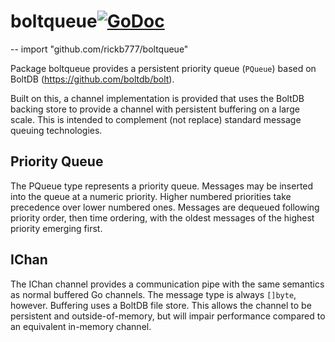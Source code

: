 # boltqueue[![GoDoc](https://godoc.org/github.com/rickb777/boltqueue?status.svg)](https://godoc.org/github.com/rickb777/boltqueue)
--
    import "github.com/rickb777/boltqueue"

Package boltqueue provides a persistent priority queue (`PQueue`) based on BoltDB
(https://github.com/boltdb/bolt).

Built on this, a channel implementation is provided that uses the BoltDB backing store
to provide a channel with persistent buffering on a large scale. This is intended to
complement (not replace) standard message queuing technologies.


## Priority Queue

The PQueue type represents a priority queue. Messages may be
inserted into the queue at a numeric priority. Higher numbered priorities
take precedence over lower numbered ones.
Messages are dequeued following priority order, then time
ordering, with the oldest messages of the highest priority emerging
first.


## IChan

The IChan channel provides a communication pipe with the same semantics as normal
buffered Go channels. The message type is always `[]byte`, however. Buffering uses
a BoltDB file store. This allows the channel to be persistent and outside-of-memory,
but will impair performance compared to an equivalent in-memory channel.
